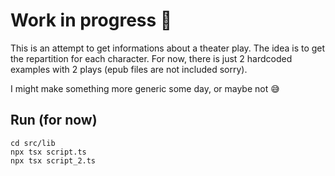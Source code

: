 # Work in progress 👷

This is an attempt to get informations about a theater play. The idea is to get the repartition for each character. For now, there is just 2 hardcoded examples with 2 plays (epub files are not included sorry).

I might make something more generic some day, or maybe not 😅

## Run (for now)

```
cd src/lib
npx tsx script.ts
npx tsx script_2.ts
```
